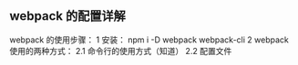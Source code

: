 ## webpack 的配置详解
 webpack 的使用步骤：
 1 安装： npm i -D webpack webpack-cli
 2 webpack 使用的两种方式：
  2.1 命令行的使用方式（知道）
  2.2 配置文件